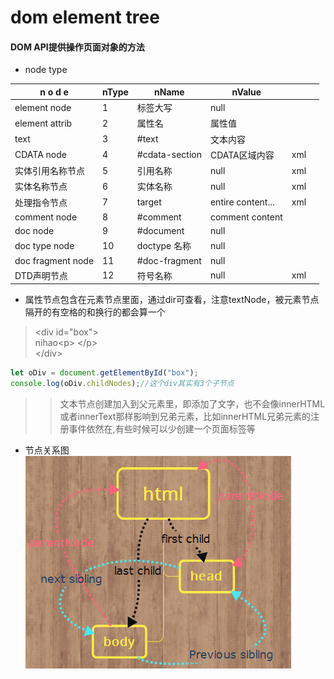 # dom  element tree
#### DOM API提供操作页面对象的方法   
* node type      

| n o d e           | nType | nName          | nValue            |     |     |
| ----------------- | ----- | -------------- | ----------------- | --- | --- |
| element node      | 1     | 标签大写       | null              |     |     |
| element attrib    | 2     | 属性名         | 属性值            |     |     |
| text              | 3     | #text          | 文本内容          |     |     |
| CDATA node        | 4     | #cdata-section | CDATA区域内容     | xml |     |
| 实体引用名称节点  | 5     | 引用名称       | null              | xml |     |
| 实体名称节点      | 6     | 实体名称       | null              | xml |     |
| 处理指令节点      | 7     | target         | entire content... | xml |     |
| comment node      | 8     | #comment       | comment content   |     |     |
| doc node          | 9     | #document      | null              |     |     |
| doc type node     | 10    | doctype 名称   | null              |     |     |
| doc fragment node | 11    | #doc-fragment  | null              |     |     |
| DTD声明节点       | 12    | 符号名称       | null              | xml |     |
* 属性节点包含在元素节点里面，通过dir可查看，注意textNode，被元素节点隔开的有空格的和换行的都会算一个
> \<div id="box"\>        
    nihao\<p\> \</p\>      
  \</div\>      
```javascript
let oDiv = document.getElementById("box");
console.log(oDiv.childNodes);//这个div其实有3个子节点
```
> > 文本节点创建加入到父元素里，即添加了文字，也不会像innerHTML或者innerText那样影响到兄弟元素，比如innerHTML兄弟元素的注册事件依然在,有些时候可以少创建一个页面标签等      
* 节点关系图     
![节点关系图](practice\images\node.png "小肖")

